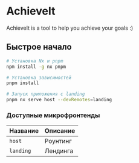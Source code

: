 # AchieveIt

AchieveIt is a tool to help you achieve your goals :)

## Быстрое начало

```bash
# Установка Nx и pnpm
npm install -g nx pnpm

# Установка зависимостей
pnpm install

# Запуск приложения с landing
pnpm nx serve host --devRemotes=landing
```

### Доступные микрофронтенды

| Название  | Описание |
| --------- | -------- |
| `host`    | Роунтинг |
| `landing` | Лендинга |
